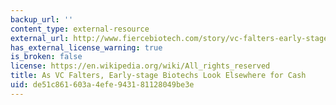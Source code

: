 ```yaml
---
backup_url: ''
content_type: external-resource
external_url: http://www.fiercebiotech.com/story/vc-falters-early-stage-biotechs-look-elsewhere-cash/2013-10-21
has_external_license_warning: true
is_broken: false
license: https://en.wikipedia.org/wiki/All_rights_reserved
title: As VC Falters, Early-stage Biotechs Look Elsewhere for Cash
uid: de51c861-603a-4efe-9431-81128049be3e
---
```

